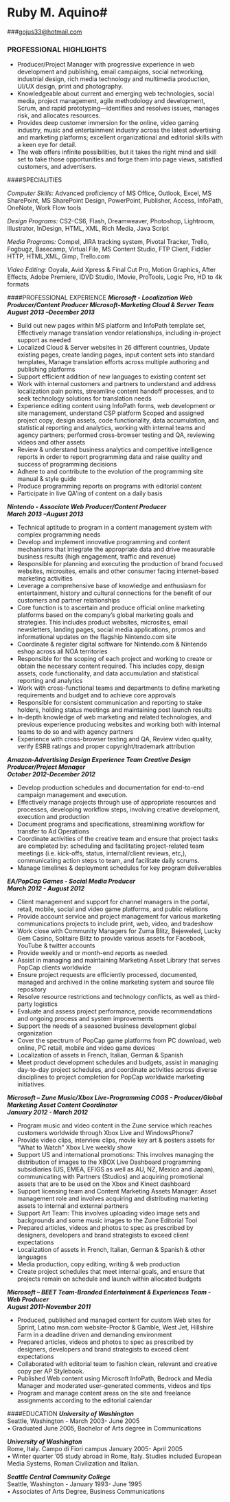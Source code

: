 # Ruby M. Aquino#
###gojus33@hotmail.com

### PROFESSIONAL HIGHLIGHTS
- Producer/Project Manager with progressive experience in web development and publishing, email campaigns, social networking, industrial design, rich media technology and multimedia production, UI/UX design, print and photography.
- Knowledgeable about current and emerging web technologies, social media, project management, agile methodology and development, Scrum, and rapid prototyping—identifies and resolves issues, manages risk, and allocates resources.
- Provides deep customer immersion for the online, video gaming industry, music and entertainment industry across the latest advertising and marketing platforms; excellent organizational and editorial skills with a keen eye for detail.
- The web offers infinite possibilities, but it takes the right mind and skill set to take those opportunities and forge them into page views, satisfied customers, and advertisers.

####SPECIALITIES

  *Computer Skills:*  Advanced proficiency of MS Office, Outlook, Excel, MS SharePoint, MS SharePoint Design, PowerPoint, Publisher, Access, InfoPath, OneNote, Work Flow tools
  
  *Design Programs:*   CS2-CS6, Flash, Dreamweaver, Photoshop, Lightroom, Illustrator, InDesign, HTML, XML, Rich Media, Java Script
  
*Media Programs:*	Compel, JIRA tracking system, Pivotal Tracker, Trello, Fogbugz, Basecamp, Virtual File, MS Content Studio, FTP Client, Fiddler HTTP, HTML,XML, Gimp, Trello.com

*Video Editing:*	Ooyala, Avid Xpress & Final Cut Pro, Motion Graphics, After Effects, Adobe Premiere, IDVD Studio, IMovie, ProTools, Logic Pro, HD to 4k formats

####PROFESSIONAL EXPERIENCE
***Microsoft - Localization Web Producer/Content Producer
Microsoft-Marketing Cloud & Server Team  
August 2013 –December 2013***

- Build out new pages within MS platform and InfoPath template set, Effectively manage translation vendor relationships, including in-project support as needed
- Localized Cloud & Server websites in 26 different countries, Update existing pages, create landing pages, input content sets into standard templates, Manage translation efforts across multiple authoring and publishing platforms
- Support efficient addition of new languages to existing content set
- Work with internal customers and partners to understand and address localization pain points, streamline content handoff processes, and to seek technology solutions for translation needs
- Experience editing content using InfoPath forms, web development or site management, understand CSP platform Scoped and assigned project copy, design assets, code functionality, data accumulation, and statistical reporting and analytics, working with internal teams and agency partners; performed cross-browser testing and QA, reviewing videos and other assets
- Review & understand business analytics and competitive intelligence reports in order to report programming data and raise quality and success of programming decisions 
- Adhere to and contribute to the evolution of the programming site manual & style guide
-  Produce programming reports on programs with editorial content
-  Participate in live QA'ing of content on a daily basis

***Nintendo -
Associate Web Producer/Content Producer  
March 2013 –August 2013***

- Technical aptitude to program in a content management system with complex programming needs
- Develop and implement innovative programming and content mechanisms that integrate the appropriate data and drive measurable business results  (high engagement, traffic and revenue)
-  Responsible for planning and executing the production of brand focused websites, microsites, emails and other consumer facing internet-based marketing activities
-  Leverage a comprehensive base of knowledge and enthusiasm for entertainment, history and cultural connections for the benefit of our customers and partner relationships
-  Core function is to ascertain and produce official online marketing platforms based on the company’s global marketing   goals and strategies. This includes product websites, microsites, email newsletters, landing pages, social media applications, promos and informational updates on the flagship Nintendo.com site
-  Coordinate & register digital software for Nintendo.com & Nintendo eshop across all NOA territories
-  Responsible for the scoping of each project and working to create or obtain the necessary content required. This includes copy, design assets, code functionality, and data accumulation and statistical reporting and analytics
-  Work with cross-functional teams and departments to define marketing requirements and budget and to achieve core approvals
-  Responsible for consistent communication and reporting to stake holders, holding status meetings and maintaining post launch results
-  In-depth knowledge of web marketing and related technologies, and previous experience producing websites and working both with internal teams to do so and with agency partners
-  Experience with cross-browser testing and QA, Review video quality, verify ESRB ratings and proper copyright/trademark attribution


***Amazon-Advertising Design Experience Team Creative Design Producer/Project Manager  
October 2012-December 2012***

-  Develop production schedules and documentation for end-to-end campaign management and execution. 
-  Effectively manage projects through use of appropriate resources and processes, developing workflow steps, involving creative development, execution and production
-  Document programs and specifications, streamlining workflow for transfer to Ad Operations
-  Coordinate activities of the creative team and ensure that project tasks are completed by: scheduling and facilitating project-related team meetings (i.e. kick-offs, status, internal/client reviews, etc,), communicating action steps to team, and facilitate daily scrums.
-  Manage timelines & deployment schedules for key program deliverables 

***EA/PopCap Games - Social Media Producer  
March 2012 - August 2012***

-  Client management and support for channel managers in the portal, retail, mobile, social and video game platforms, and  public relations
-  Provide account service and project management for various marketing communications projects to include print, web, video, and tradeshow 
-  Work close with Community Managers for Zuma Blitz, Bejeweled, Lucky Gem Casino, Solitaire Blitz to provide various assets for Facebook, YouTube & twitter accounts
-  Provide weekly and or month-end reports as needed.
-  Assist in managing and maintaining Marketing Asset Library that serves PopCap clients worldwide
-  Ensure project requests are efficiently processed, documented, managed and archived in the online marketing system and source file repository
-  Resolve resource restrictions and technology conflicts, as well as third-party logistics
-  Evaluate and assess project performance, provide recommendations and ongoing process and system improvements
-  Support the needs of a seasoned business development global organization
-  Cover the spectrum of PopCap game platforms from PC download, web online, PC retail, mobile and video game devices 
-  Localization of assets in French, Italian, German & Spanish
-  Meet product development schedules and budgets, assist in managing day-to-day project schedules, and coordinate activities across diverse disciplines to project completion for PopCap worldwide marketing initiatives. 


***Microsoft – Zune Music/Xbox Live-Programming COGS - Producer/Global Marketing Asset Content Coordinator  
January 2012 - March 2012***

-  Program music and video content in the Zune service which reaches customers worldwide through Xbox Live and WindowsPhone7 
-  Provide video clips, interview clips, movie key art & posters assets for “What to Watch” Xbox Live weekly show
-  Support US and international promotions: This involves managing the distribution of images to the XBOX Live Dashboard programming subsidiaries (US, EMEA, EFIGS as well as AU, NZ, Mexico and Japan), communicating with Partners (Studios) and acquiring promotional assets that are to be used on the Xbox and Kinect dashboard
-  Support licensing team and Content Marketing Assets Manager: Asset management role and involves acquiring and distributing marketing assets to internal and external partners
-  Support Art Team: This involves uploading video image sets and backgrounds and some music images to the Zune Editorial Tool 
-  Prepared articles, videos and photos to spec as prescribed by designers, developers and brand strategists to exceed client expectations 
-  Localization of assets in French, Italian, German & Spanish & other languages
-  Media production, copy editing, writing & web production
-  Create project schedules that meet internal goals, and ensure that projects remain on schedule and launch within allocated budgets

***Microsoft – BEET Team-Branded Entertainment & Experiences Team - Web Producer  
August 2011-November 2011***

-  Produced, published and managed content for custom Web sites for Sprint, Latino msn.com website-Proctor & Gamble, West Jet, Hillshire Farm in a deadline driven and demanding environment
-  Prepared articles, videos and photos to spec as prescribed by designers, developers and brand strategists to exceed client expectations
-  Collaborated with editorial team to fashion clean, relevant and creative copy per AP Stylebook.
-  Published Web content using Microsoft InfoPath, Bedrock and Media Manager and moderated user-generated comments, videos and tips
-  Program and manage content areas on the site and freelance assignments according to the editorial calendar

####EDUCATION
***University of Washington***  
Seattle, Washington	- March 2003- June 2005    
•	Graduated June 2005, Bachelor of Arts degree in Communications

***University of Washington***  
Rome, Italy. Campo di Fiori campus					January 2005- April 2005    
•	Winter quarter ’05 study abroad in Rome, Italy. Studies included European Media Systems, Roman Civilization and Italian.

***Seattle Central Community College***  
Seattle, Washington - January 1993- June 1995  
•	Associates of Arts Degree, Business Communications



